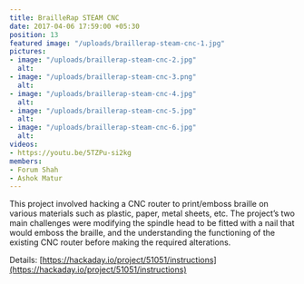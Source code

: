 ```yaml
---
title: BrailleRap STEAM CNC
date: 2017-04-06 17:59:00 +05:30
position: 13
featured image: "/uploads/braillerap-steam-cnc-1.jpg"
pictures:
- image: "/uploads/braillerap-steam-cnc-2.jpg"
  alt:
- image: "/uploads/braillerap-steam-cnc-3.png"
  alt:
- image: "/uploads/braillerap-steam-cnc-4.jpg"
  alt:
- image: "/uploads/braillerap-steam-cnc-5.jpg"
  alt:
- image: "/uploads/braillerap-steam-cnc-6.jpg"
  alt:
videos:
- https://youtu.be/5TZPu-si2kg
members:
- Forum Shah
- Ashok Matur
---
```


This project involved hacking a CNC router to print/emboss braille on various materials such as plastic, paper, metal sheets, etc. The project’s two main challenges were modifying the spindle head to be fitted with a nail that would emboss the braille, and the understanding the functioning of the existing CNC router before making the required alterations.

Details: [https://hackaday.io/project/51051/instructions](https://hackaday.io/project/51051/instructions)
